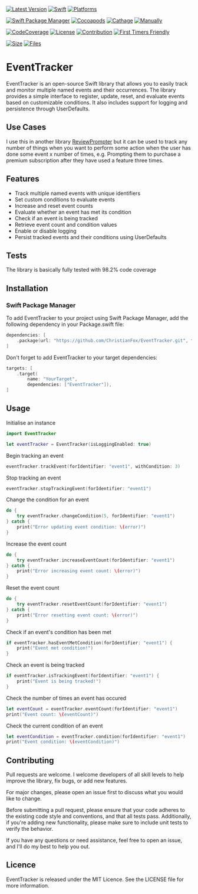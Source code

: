 [![Latest Version](https://img.shields.io/github/v/tag/ChristianFox/EventTracker?sort=semver&label=Version&color=orange)](https://github.com/ChristianFox/EventTracker/)
[![Swift](https://img.shields.io/badge/Swift-5.7-orange)](https://img.shields.io/badge/Swift-5.7-orange)
[![Platforms](https://img.shields.io/badge/Platforms-macOS_iOS_tvOS_watchOS_Linux_Windows-orange)](https://img.shields.io/badge/Platforms-macOS_iOS_tvOS_watchOS_Linux_Windows-orange)

[![Swift Package Manager](https://img.shields.io/badge/Swift_Package_Manager-yes-green)](https://img.shields.io/badge/Swift_Package_Manager-yes-green)
[![Cocoapods](https://img.shields.io/badge/Cocoapods-no-red)](https://img.shields.io/badge/Cocoapods-no-red)
[![Cathage](https://img.shields.io/badge/Cathage-no-red)](https://img.shields.io/badge/Cathage-no-red)
[![Manually](https://img.shields.io/badge/Manual_Import-yes-green)](https://img.shields.io/badge/Manually_Added-sure-green)

[![CodeCoverage](https://img.shields.io/badge/Code%20Coverage-98.2%25-green)](https://img.shields.io/badge/Code%20Coverage-98.2%25-green)
[![License](https://img.shields.io/badge/license-mit-blue.svg)](https://github.com/ChristianFox/EventTracker/blob/master/LICENSE)
[![Contribution](https://img.shields.io/badge/Contributions-Welcome-blue)](https://github.com/ChristianFox/EventTracker/labels/contribute)
[![First Timers Friendly](https://img.shields.io/badge/First_Timers-Welcome-blue)](https://github.com/ChristianFox/EventTracker/labels/contribute)

[![Size](https://img.shields.io/github/repo-size/ChristianFox/EventTracker?color=orange)](https://img.shields.io/github/repo-size/ChristianFox/EventTracker?color=orange)
[![Files](https://img.shields.io/github/directory-file-count/ChristianFox/EventTracker?color=orange)](https://img.shields.io/github/directory-file-count/ChristianFox/EventTracker?color=orange)

# EventTracker

EventTracker is an open-source Swift library that allows you to easily track and monitor multiple named events and their occurrences. The library provides a simple interface to register, update, reset, and evaluate events based on customizable conditions. It also includes support for logging and persistence through UserDefaults.


## Use Cases

I use this in another library [ReviewPrompter](https://github.com/ChristianFox/ReviewPrompter) but it can be used to track any number of things when you want to perform some action when the user has done some event x number of times, e.g. Prompting them to purchase a premium subscription after they have used a feature three times.

## Features

- Track multiple named events with unique identifiers
- Set custom conditions to evaluate events
- Increase and reset event counts
- Evaluate whether an event has met its condition
- Check if an event is being tracked
- Retrieve event count and condition values
- Enable or disable logging
- Persist tracked events and their conditions using UserDefaults

## Tests

The library is basically fully tested with 98.2% code coverage


## Installation

### Swift Package Manager
To add EventTracker to your project using Swift Package Manager, add the following dependency in your Package.swift file:

```swift
dependencies: [
    .package(url: "https://github.com/ChristianFox/EventTracker.git", from: "1.0.0")
]
```

Don't forget to add EventTracker to your target dependencies:

```swift
targets: [
    .target(
        name: "YourTarget",
        dependencies: ["EventTracker"]),
]
```

## Usage

Initialise an instance

```swift
import EventTracker

let eventTracker = EventTracker(isLoggingEnabled: true)
```

Begin tracking an event

```swift
eventTracker.trackEvent(forIdentifier: "event1", withCondition: 3)
```

Stop tracking an event

```swift
eventTracker.stopTrackingEvent(forIdentifier: "event1")
```

Change the condition for an event

```swift
do {
    try eventTracker.changeCondition(5, forIdentifier: "event1")
} catch {
    print("Error updating event condition: \(error)")
}
```

Increase the event count

```swift
do {
    try eventTracker.increaseEventCount(forIdentifier: "event1")
} catch {
    print("Error increasing event count: \(error)")
}
```

Reset the event count

```swift
do {
    try eventTracker.resetEventCount(forIdentifier: "event1")
} catch {
    print("Error resetting event count: \(error)")
}
```

Check if an event's condition has been met

```swift
if eventTracker.hasEventMetCondition(forIdentifier: "event1") {
    print("Event met condition!")
}
```

Check an event is being tracked

```swift
if eventTracker.isTrackingEvent(forIdentifier: "event1") {
    print("Event is being tracked!")
}
```

Check the number of times an event has occured

```swift
let eventCount = eventTracker.eventCount(forIdentifier: "event1")
print("Event count: \(eventCount)")
```

Check the current condition of an event

```swift
let eventCondition = eventTracker.condition(forIdentifier: "event1")
print("Event condition: \(eventCondition)")
```


## Contributing

Pull requests are welcome. I welcome developers of all skill levels to help improve the library, fix bugs, or add new features. 

For major changes, please open an issue first to discuss what you would like to change.

Before submitting a pull request, please ensure that your code adheres to the existing code style and conventions, and that all tests pass. Additionally, if you're adding new functionality, please make sure to include unit tests to verify the behavior.

If you have any questions or need assistance, feel free to open an issue, and I'll do my best to help you out. 


## Licence

EventTracker is released under the MIT Licence. See the LICENSE file for more information.
